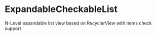 # ExpandableCheckableList
N-Level expandable list view based on RecyclerView with items check support

